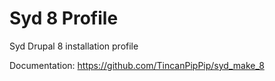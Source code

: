 # Syd 8 Profile

Syd Drupal 8 installation profile

Documentation:
https://github.com/TincanPipPip/syd_make_8
